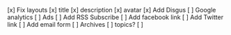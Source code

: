[x] Fix layouts
	[x] title
	[x] description
	[x] avatar
[x] Add Disgus
[ ] Google analytics
[ ] Ads
[ ] Add RSS Subscribe
[ ] Add facebook link
[ ] Add Twitter link
[ ] Add email form
[ ] Archives
[ ] topics?
[ ]
